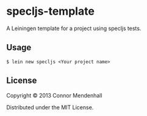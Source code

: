 # specljs-template

A Leiningen template for a project using specljs tests.

## Usage

    $ lein new specljs <Your project name>

## License

Copyright © 2013 Connor Mendenhall

Distributed under the MIT License.
